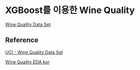 # XGBoost를 이용한 Wine Quality 

[Wine Quality Data Set](https://archive.ics.uci.edu/ml/datasets/wine+quality)

## Reference

[UCI - Wine Quality Data Set](https://archive.ics.uci.edu/ml/datasets/wine+quality)

[Wine Quality EDA kor](https://www.kaggle.com/code/rakgyunim/wine-quality-eda-kor/notebook)
